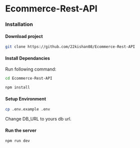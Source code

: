 # Ecommerce-Rest-API

### Installation 

#### Download project

```bash
git clone https://github.com/22kishan08/Ecommerce-Rest-API
```

#### Install Dependancies 
Run following command: 
```bash
cd Ecommerce-Rest-API
```
```bash
npm install
```

#### Setup Environment 
```bash
cp .env.example .env
```
Change DB_URL to yours db url. 

#### Run the server
```bash
npm run dev
```
